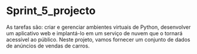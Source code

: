 # Sprint_5_projecto
As tarefas são: criar e gerenciar ambientes virtuais de Python, desenvolver um aplicativo web e implantá-lo em um serviço de nuvem que o tornará acessível ao público.  Neste projeto, vamos fornecer um conjunto de dados de anúncios de vendas de carros.
